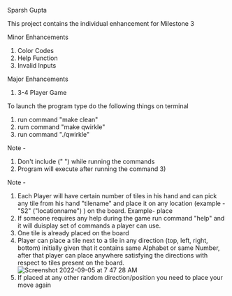 

Sparsh Gupta 

This project contains the individual enhancement for Milestone 3

Minor Enhancements
1) Color Codes
2) Help Function
3) Invalid Inputs

Major Enhancements
1) 3-4 Player Game

To launch the program type do the following things on terminal 
1) run command "make clean"
2) rum command "make qwirkle"
3) run command "./qwirkle" 

Note - 
1) Don't include (" ") while running the commands
2) Program will execute after running the command 3)


Note - 
1) Each Player will have certain number of tiles in his hand and can pick any tile from his hand "tilename" and place it on any location (example - "S2" ("locationname") ) on the board. Example- place 
2) If someone requires any help during the game run command  "help" and it will duisplay set of commands a player can use.
3) One tile is already placed on the board
4) Player can place a tile next to a tile in any direction (top, left, right, bottom) initially given that it contains same Alphabet or same Number, after that player can place anywhere satisfying the directions with respect to tiles present on the board.
![Screenshot 2022-09-05 at 7 47 28 AM](https://user-images.githubusercontent.com/54346151/188348243-cd67092c-0797-43b0-b8e7-3d6f77e694af.png)
6) If placed at any other random direction/position you need to place your move again  
